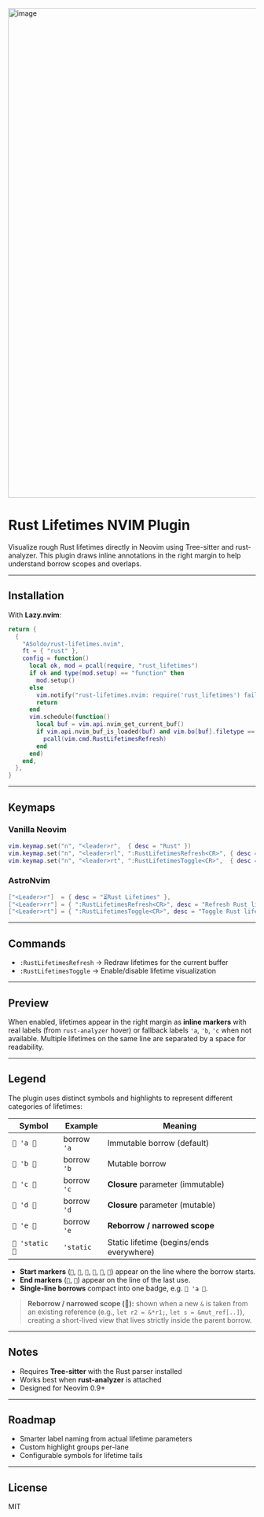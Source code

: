 <img width="916" height="996" alt="image" src="https://github.com/user-attachments/assets/94a623ab-1b09-48bd-991f-fc1372a79139" />

# Rust Lifetimes NVIM Plugin

Visualize rough Rust lifetimes directly in Neovim using Tree-sitter and rust-analyzer. This plugin draws inline annotations in the right margin to help understand borrow scopes and overlaps.

---

## Installation

With **Lazy.nvim**:

```lua
return {
  {
    "ASoldo/rust-lifetimes.nvim",
    ft = { "rust" },
    config = function()
      local ok, mod = pcall(require, "rust_lifetimes")
      if ok and type(mod.setup) == "function" then
        mod.setup()
      else
        vim.notify("rust-lifetimes.nvim: require('rust_lifetimes') failed", vim.log.levels.ERROR)
        return
      end
      vim.schedule(function()
        local buf = vim.api.nvim_get_current_buf()
        if vim.api.nvim_buf_is_loaded(buf) and vim.bo[buf].filetype == "rust" then
          pcall(vim.cmd.RustLifetimesRefresh)
        end
      end)
    end,
  },
}
```

---

## Keymaps

### Vanilla Neovim

```lua
vim.keymap.set("n", "<leader>r",  { desc = "Rust" })
vim.keymap.set("n", "<leader>rl", ":RustLifetimesRefresh<CR>", { desc = "Refresh lifetimes" })
vim.keymap.set("n", "<leader>rt", ":RustLifetimesToggle<CR>",  { desc = "Toggle lifetimes" })
```

### AstroNvim

```lua
["<Leader>r"]  = { desc = "⏳Rust Lifetimes" },
["<Leader>rr"] = { ":RustLifetimesRefresh<CR>", desc = "Refresh Rust lifetimes" },
["<Leader>rt"] = { ":RustLifetimesToggle<CR>", desc = "Toggle Rust lifetimes" },
```

---

## Commands

* `:RustLifetimesRefresh` → Redraw lifetimes for the current buffer
* `:RustLifetimesToggle` → Enable/disable lifetime visualization

---

## Preview

When enabled, lifetimes appear in the right margin as **inline markers** with real labels (from `rust-analyzer` hover) or fallback labels `'a`, `'b`, `'c` when not available. Multiple lifetimes on the same line are separated by a space for readability.

---

## Legend

The plugin uses distinct symbols and highlights to represent different categories of lifetimes:

| Symbol           | Example       | Meaning                                   |
| ---------------- | ------------- | ----------------------------------------- |
| ` 'a `        | borrow `'a`   | Immutable borrow (default)                |
| `󰘻 'b `        | borrow `'b`   | Mutable borrow                            |
| ` 'c `        | borrow `'c`   | **Closure** parameter (immutable)         |
| `󰚕 'd `        | borrow `'d`   | **Closure** parameter (mutable)           |
| `󱍸 'e `        | borrow `'e`   | **Reborrow / narrowed scope**             |
| `󰓏 'static 󰰣`   | `'static`     | Static lifetime (begins/ends everywhere)  |

* **Start markers** (``, `󰘻`, ``, `󰚕`, `󱍸`, `󰓏`) appear on the line where the borrow starts.  
* **End markers** (``, `󰰣`) appear on the line of the last use.  
* **Single-line borrows** compact into one badge, e.g. ` 'a `.  

> **Reborrow / narrowed scope (󱍸):** shown when a new `&` is taken from an existing reference (e.g., `let r2 = &*r1;`, `let s = &mut_ref[..]`), creating a short-lived view that lives strictly inside the parent borrow.

---

## Notes

* Requires **Tree-sitter** with the Rust parser installed
* Works best when **rust-analyzer** is attached
* Designed for Neovim 0.9+

---

## Roadmap

* Smarter label naming from actual lifetime parameters
* Custom highlight groups per-lane
* Configurable symbols for lifetime tails

---

## License

MIT
